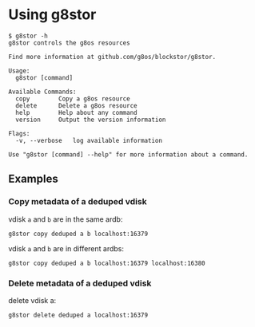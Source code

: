 # Using g8stor

```
$ g8stor -h
g8stor controls the g8os resources

Find more information at github.com/g8os/blockstor/g8stor.

Usage:
  g8stor [command]

Available Commands:
  copy        Copy a g8os resource
  delete      Delete a g8os resource
  help        Help about any command
  version     Output the version information

Flags:
  -v, --verbose   log available information

Use "g8stor [command] --help" for more information about a command.
```

## Examples

### Copy metadata of a deduped vdisk

vdisk `a` and `b` are in the same ardb:

```
g8stor copy deduped a b localhost:16379
```

vdisk `a` and `b` are in different ardbs:

```
g8stor copy deduped a b localhost:16379 localhost:16380
```

### Delete metadata of a deduped vdisk

delete vdisk a:


```
g8stor delete deduped a localhost:16379
```